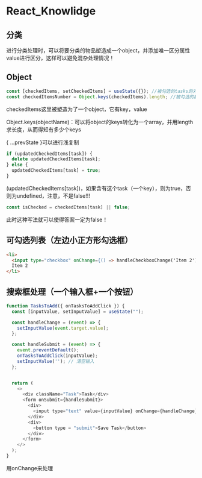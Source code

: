 # React_Knowlidge
## 分类
进行分类处理时，可以将要分类的物品塑造成一个object，并添加唯一区分属性value进行区分，这样可以避免混杂处理情况！
## Object
```js
const [checkedItems, setCheckedItems] = useState({}); //被勾选的tasks的对象
const checkedItemsNumber = Object.keys(checkedItems).length; //被勾选的数量
```
checkedItems这里被塑造为了一个object，它有key，value

Object.keys(objectName)：可以将object的keys转化为一个array，并用length求长度，从而得知有多少个keys

{ ...prevState }可以进行浅复制
```js
if (updatedCheckedItems[task]) {
  delete updatedCheckedItems[task];
} else {
  updatedCheckedItems[task] = true;
}
```
(updatedCheckedItems[task])，如果含有这个task（一个key），则为true，否则为undefined，注意，不是false!!!
```js
const isChecked = checkedItems[task] || false;
```
此时这种写法就可以使得答案一定为false！
## 可勾选列表（左边小正方形勾选框）
```HTML
<li>
  <input type="checkbox" onChange={() => handleCheckboxChange('Item 2')} />
  Item 2
</li>
```
## 搜索框处理（一个输入框+一个按钮）
```js
function TasksToAdd({ onTasksToAddClick }) {
  const [inputValue, setInputValue] = useState("");

  const handleChange = (event) => { 
    setInputValue(event.target.value);
  };

  const handleSubmit = (event) => { 
    event.preventDefault();
    onTasksToAddClick(inputValue);
    setInputValue(''); // 清空输入
  };


  return (
    <>
      <div className="Task">Task</div>
      <form onSubmit={handleSubmit}>
        <div>
          <input type="text" value={inputValue} onChange={handleChange}  placeholder="请输入你要添加的任务" />
        </div>
        <div>
          <button type = "submit">Save Task</button>
        </div>
      </form>
    </>
  );
}
```
用onChange来处理
